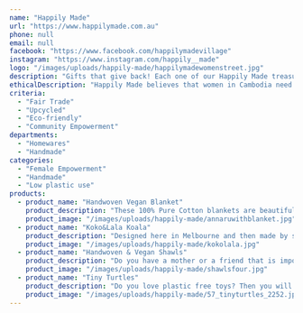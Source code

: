 ```yaml
---
name: "Happily Made"
url: "https://www.happilymade.com.au"
phone: null
email: null
facebook: "https://www.facebook.com/happilymadevillage"
instagram: "https://www.instagram.com/happily__made"
logo: "/images/uploads/happily-made/happilymadewomenstreet.jpg"
description: "Gifts that give back! Each one of our Happily Made treasures create jobs for women in Cambodia who are determined to make a better future for themselves and their families."
ethicalDescription: "Happily Made believes that women in Cambodia need our trade....not aid. Creating home based jobs so that the women can stay home with their families and make a flexible income is our priority. We try to leave as little of an environmental footprint as possible with all our treasures being made by hand and our textiles are dyed with natural colours that don't contaminate the local waterways."
criteria:
  - "Fair Trade"
  - "Upcycled"
  - "Eco-friendly"
  - "Community Empowerment"
departments:
  - "Homewares"
  - "Handmade"
categories:
  - "Female Empowerment"
  - "Handmade"
  - "Low plastic use"
products:
  - product_name: "Handwoven Vegan Blanket"
    product_description: "These 100% Pure Cotton blankets are beautiful to use all year around. Perfect as a meaningful gift for socially conscious friends and family. \r\n130x190cms \r\nComes in a lovely cotton gift bag"
    product_image: "/images/uploads/happily-made/annaruwithblanket.jpg"
  - product_name: "Koko&Lala Koala"
    product_description: "Designed here in Melbourne and then made by some very clever women in Cambodia. This Koala pair is our cuddliest Happily Made family member with the fluffiest ears you can imagine. The little koala joey comes in and out of the pouch which makes it a lot of fun for small hands. \r\nVegan friendly"
    product_image: "/images/uploads/happily-made/kokolala.jpg"
  - product_name: "Handwoven & Vegan Shawls"
    product_description: "Do you have a mother or a friend that is impossible to buy for? Then why not surprise them with this gorgeous handwoven shawl that is comfortable to wear all year around? The weavers use traditional techniques but colours and patterns that suit modern tastes. \r\n80x190cms\r\nEach shawl comes in a cotton gift bag"
    product_image: "/images/uploads/happily-made/shawlsfour.jpg"
  - product_name: "Tiny Turtles"
    product_description: "Do you love plastic free toys? Then you will love our Tiny Turtles! This is the most adorable matching game you will ever see with 12 tiny turtles that fit into their mamma or pappa's shell. Perfect for kids with a big imagination. And because it's handmade it truly is a gift that gives back...and will look great in your home!"
    product_image: "/images/uploads/happily-made/57_tinyturtles_2252.jpg"
---
```

